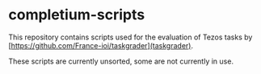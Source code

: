 # completium-scripts

This repository contains scripts used for the evaluation of Tezos tasks by [https://github.com/France-ioi/taskgrader](taskgrader).

These scripts are currently unsorted, some are not currently in use.
